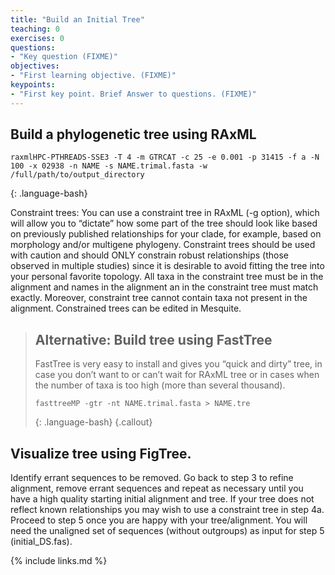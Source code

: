 ```yaml
---
title: "Build an Initial Tree"
teaching: 0
exercises: 0
questions:
- "Key question (FIXME)"
objectives:
- "First learning objective. (FIXME)"
keypoints:
- "First key point. Brief Answer to questions. (FIXME)"
---
```


## Build a phylogenetic tree using RAxML

~~~
raxmlHPC-PTHREADS-SSE3 -T 4 -m GTRCAT -c 25 -e 0.001 -p 31415 -f a -N 100 -x 02938 -n NAME -s NAME.trimal.fasta -w /full/path/to/output_directory
~~~
{: .language-bash}

Constraint trees: You can use a constraint tree in RAxML (-g option), which will allow you to “dictate” how some part of the tree should look like based on previously published relationships for your clade, for example, based on morphology and/or multigene phylogeny. Constraint trees should be used with caution and should ONLY constrain robust relationships (those observed in multiple studies) since it is desirable to avoid fitting the tree into your personal favorite topology. All taxa in the constraint tree must be in the alignment and names in the alignment an in the constraint tree must match exactly. Moreover, constraint tree cannot contain taxa not present in the alignment. Constrained trees can be edited in Mesquite.

> ## Alternative: Build tree using FastTree
> FastTree is very easy to install and gives you “quick and dirty” tree, in case you don’t 
> want to or can’t 
> wait for RAxML tree or in cases when the number of taxa is too high (more than several
> thousand).
> 
> ~~~
> fasttreeMP -gtr -nt NAME.trimal.fasta > NAME.tre
> ~~~
> {: .language-bash}
{.callout}

## Visualize tree using FigTree.

Identify errant sequences to be removed. Go back to step 3 to refine alignment, remove errant sequences and repeat as necessary until you have a high quality starting initial alignment and tree. If your tree does not reflect known relationships you may wish to use a constraint tree in step 4a.  Proceed to step 5 once you are happy with your tree/alignment. You will need the unaligned set of sequences (without outgroups) as input for step 5 (initial_DS.fas).


{% include links.md %}